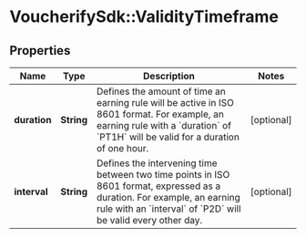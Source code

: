 # VoucherifySdk::ValidityTimeframe

## Properties

| Name | Type | Description | Notes |
| ---- | ---- | ----------- | ----- |
| **duration** | **String** | Defines the amount of time an earning rule will be active in ISO 8601 format. For example, an earning rule with a &#x60;duration&#x60; of &#x60;PT1H&#x60; will be valid for a duration of one hour. | [optional] |
| **interval** | **String** | Defines the intervening time between two time points in ISO 8601 format, expressed as a duration. For example, an earning rule with an &#x60;interval&#x60; of &#x60;P2D&#x60; will be valid every other day. | [optional] |

